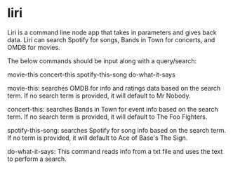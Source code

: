 # liri

Liri is a command line node app that takes in parameters and gives back data. Liri can search Spotify for songs, Bands in Town for concerts, and OMDB for movies.

The below commands should be input along with a query/search:

movie-this
concert-this
spotify-this-song
do-what-it-says

movie-this: searches OMDB for info and ratings data based on the search term. If no search term is provided, it will default to Mr Nobody.

concert-this: searches Bands in Town for event info based on the search term. If no search term is provided, it will default to The Foo Fighters.

spotify-this-song: searches Spotify for song info based on the search term. If no term is provided, it will default to Ace of Base's The Sign.

do-what-it-says: This command reads info from a txt file and uses the text to perform a search.
